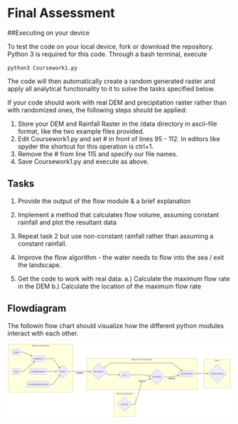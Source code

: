 # Final Assessment

##Executing on your device

To test the code on your local device, fork or download the repository.
Python 3 is required for this code.
Through a bash terminal, execute

```
python3 Coursework1.py
```

The code will then automatically create a random generated raster and apply
all analytical functionality to it to solve the tasks specified below.

If your code should work with real DEM and precipitation raster rather than
with randomized ones, the following steps should be applied:

1. Store your DEM and Rainfall Raster in the /data directory in ascii-file format,
like the two example files provided.
2. Edit Coursework1.py and set # in front of lines 95 - 112. In editors like spyder
the shortcut for this operation is ctrl+1.
3. Remove the # from line 115 and specify our file names.
4. Save Coursework1.py and execute as above.   


## Tasks

1. Provide the output of the flow module & a brief explanation

2. Implement a method that calculates flow volume, assuming constant rainfall and plot the resultant data

3. Repeat task 2 but use non-constant rainfall rather than assuming a constant rainfall.

4. Improve the flow algorithm - the water needs to flow into the sea / exit the landscape.

5. Get the code to work with real data:
    a.) Calculate the maximum flow rate in the DEM
    b.) Calculate the location of the maximum flow rate


## Flowdiagram

The followin flow chart should visualize how the different python modules interact with each other.

![FlowChart](./img/Mermaid_Flowchart.png)
